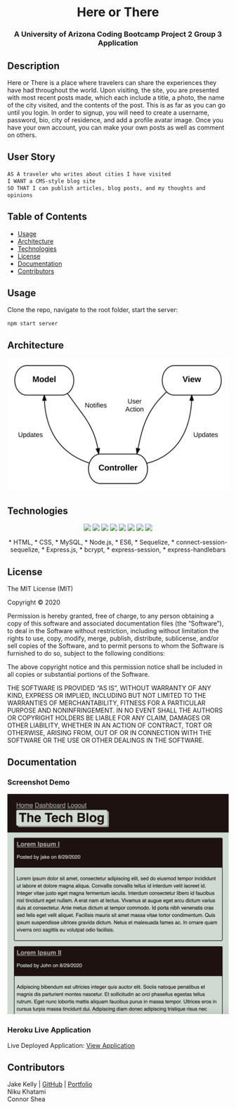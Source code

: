 <h1 align="center"> Here or There</h1>

<h3 align="center"> A University of Arizona Coding Bootcamp Project 2 Group 3 Application</h2>


## Description
Here or There is a place where travelers can share the experiences they have had throughout the world. Upon visiting, the site, you are presented with most recent posts made, which each include a title, a photo, the name of the city visited, and the contents of the post. This is as far as you can go until you login. In order to signup, you will need to create a username, password, bio, city of residence, and add a profile avatar image. Once you have your own account, you can make your own posts as well as comment on others. 

## User Story

```
AS A traveler who writes about cities I have visited
I WANT a CMS-style blog site
SO THAT I can publish articles, blog posts, and my thoughts and opinions
```

## Table of Contents 

* [Usage](#usage)
* [Architecture](#architecture)
* [Technologies](#technologies)
* [License](#license)
* [Documentation](#documentation)
* [Contributors](#contributors)

## Usage
Clone the repo, navigate to the root folder, start the server:
```
npm start server
```
## Architecture
![Screenshot](doc/MVC.png?raw=true "Application Architecture")  

## Technologies
<p align="center">
    <img src="https://img.shields.io/badge/bcrypt-lightgrey" />
        <img src="https://img.shields.io/badge/multer-yellowgreen" />
    <img src="https://img.shields.io/badge/javascript-blue" />
    <img src="https://img.shields.io/badge/express-red" />
    <img src="https://img.shields.io/badge/sequelize-green"  />
    <img src="https://img.shields.io/badge/handlebars-orange"  />
    <img src="https://img.shields.io/badge/mySQL-lightgreen"  />
    <img src="https://img.shields.io/badge/dotenv-lightblue" />
</p>
<p align="center">
* HTML, * CSS, * MySQL, * Node.js, * ES6, * Sequelize, * connect-session-sequelize, * Express.js, * bcrypt, * express-session, * express-handlebars
</p>

## License

The MIT License (MIT)

Copyright © 2020

Permission is hereby granted, free of charge, to any person obtaining a copy of this software and associated documentation files (the “Software”), to deal in the Software without restriction, including without limitation the rights to use, copy, modify, merge, publish, distribute, sublicense, and/or sell copies of the Software, and to permit persons to whom the Software is furnished to do so, subject to the following conditions:

The above copyright notice and this permission notice shall be included in all copies or substantial portions of the Software.

THE SOFTWARE IS PROVIDED “AS IS”, WITHOUT WARRANTY OF ANY KIND, EXPRESS OR IMPLIED, INCLUDING BUT NOT LIMITED TO THE WARRANTIES OF MERCHANTABILITY, FITNESS FOR A PARTICULAR PURPOSE AND NONINFRINGEMENT. IN NO EVENT SHALL THE AUTHORS OR COPYRIGHT HOLDERS BE LIABLE FOR ANY CLAIM, DAMAGES OR OTHER LIABILITY, WHETHER IN AN ACTION OF CONTRACT, TORT OR OTHERWISE, ARISING FROM, OUT OF OR IN CONNECTION WITH THE SOFTWARE OR THE USE OR OTHER DEALINGS IN THE SOFTWARE.


## Documentation

### Screenshot Demo 
![Screenshot](doc/proof.png?raw=true "Proof of Application")  

### Heroku Live Application
Live Deployed Application: [View Application](https://(replaceMe).herokuapp.com/ "Live Deploy")  

## Contributors
Jake Kelly | [GitHub](https://github.com/jakekelly44 "Jakekelly44 Github")  | [Portfolio](https://jakekelly.co "Jake Kelly Portfolio")      
Niku Khatami     
Connor Shea     